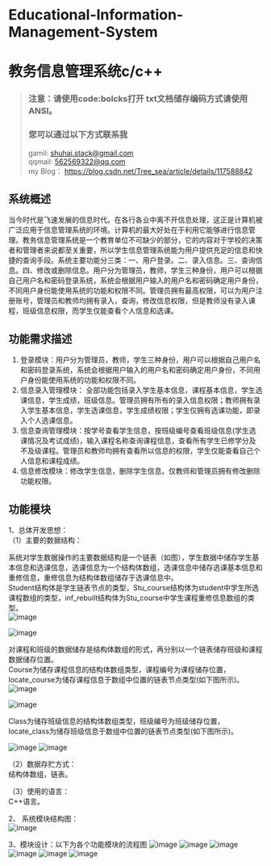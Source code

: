 # Educational-Information-Management-System
# 教务信息管理系统c/c++
> ### 注意：请使用code:bolcks打开 txt文档储存编码方式请使用ANSI。
> ### 您可以通过以下方式联系我
> gamil: shuhai.stack@gmail.com  
> qqmail: 562569322@qq.com  
> my Blog： https://blog.csdn.net/Tree_sea/article/details/117588842  
## 系统概述
当今时代是飞速发展的信息时代。在各行各业中离不开信息处理，这正是计算机被广泛应用于信息管理系统的环境。计算机的最大好处在于利用它能够进行信息管理。教务信息管理系统是一个教育单位不可缺少的部分，它的内容对于学校的决策者和管理者来说都至关重要，所以学生信息管理系统能为用户提供充足的信息和快捷的查询手段。系统主要功能分三类：一、用户登录。二、录入信息。三、查询信息。四、修改或删除信息。用户分为管理员，教师，学生三种身份，用户可以根据自己用户名和密码登录系统，系统会根据用户输入的用户名和密码确定用户身份，不同用户身份能使用系统的功能和权限不同。管理员拥有最高权限，可以为用户注册账号，管理员和教师均拥有录入，查询，修改信息权限，但是教师没有录入课程，班级信息权限，而学生仅能查看个人信息和选课。
## 功能需求描述
1. 登录模块：用户分为管理员，教师，学生三种身份，用户可以根据自己用户名和密码登录系统，系统会根据用户输入的用户名和密码确定用户身份，不同用户身份能使用系统的功能和权限不同。
2. 信息录入管理模块： 全部功能包括录入学生基本信息，课程基本信息，学生选课信息，学生成绩，班级信息。管理员拥有所有的录入信息权限；教师拥有录入学生基本信息，学生选课信息，学生成绩权限；学生仅拥有选课功能，即录入个人选课信息。
3. 信息查询管理模块：按学号查看学生信息，按班级编号查看班级信息(学生选课情况及考试成绩)，输入课程名称查询课程信息，查看所有学生已修学分及不及级课程。管理员和教师均拥有查看所以信息的权限，学生仅能查看自己个人信息和课程成绩。
4. 信息修改模块：修改学生信息，删除学生信息。仅教师和管理员拥有修改删除功能权限。
## 功能模块
1、总体开发思想：  
（1）主要的数据结构：  

系统对学生数据操作的主要数据结构是一个链表（如图），学生数据中储存学生基本信息和选课信息，选课信息为一个结构体数组，选课信息中储存选课基本信息和重修信息，重修信息为结构体数组储存于选课信息中。  
Student结构体是学生链表节点的类型，Stu_course结构体为student中学生所选课程数组的类型，inf_rebuilt结构体为Stu_course中学生课程重修信息数组的类型。        
        ![image](https://user-images.githubusercontent.com/68573382/120878332-3fe82980-c5ee-11eb-84b8-bb071410bd05.png)

   ![image](https://user-images.githubusercontent.com/68573382/120878378-9c4b4900-c5ee-11eb-8a51-52b25c03fff1.png)

对课程和班级的数据储存是结构体数组的形式，再分别以一个链表储存班级和课程数据储存位置。  
Course为储存课程信息的结构体数组类型，课程编号为课程储存位置，locate_course为储存课程信息于数组中位置的链表节点类型(如下图所示)。  
         ![image](https://user-images.githubusercontent.com/68573382/120878380-a705de00-c5ee-11eb-8842-f5893a928823.png)

  ![image](https://user-images.githubusercontent.com/68573382/120878389-aec58280-c5ee-11eb-8c89-77e4a1d4a3cb.png)

Class为储存班级信息的结构体数组类型，班级编号为班级储存位置，locate_class为储存班级信息于数组中位置的链表节点类型(如下图所示)。

  ![image](https://user-images.githubusercontent.com/68573382/120878398-c0a72580-c5ee-11eb-8511-3c4b50825915.png)
     ![image](https://user-images.githubusercontent.com/68573382/120878402-c43aac80-c5ee-11eb-8963-92cae7c4006a.png)

                      
（2）数据存贮方式：  
结构体数组，链表。  

（3）使用的语言：   
C++语言。  

2、
系统模块结构图：  
  ![image](https://user-images.githubusercontent.com/68573382/120878423-e03e4e00-c5ee-11eb-95e6-2be4c15f2a5f.png)


3、模块设计：以下为各个功能模块的流程图
 ![image](https://user-images.githubusercontent.com/68573382/120878437-ef250080-c5ee-11eb-9382-13e605573fba.png)
![image](https://user-images.githubusercontent.com/68573382/120878439-f21ff100-c5ee-11eb-84d3-3f0e152534af.png)
![image](https://user-images.githubusercontent.com/68573382/120878441-f51ae180-c5ee-11eb-843a-ab0f4c4051a0.png)
![image](https://user-images.githubusercontent.com/68573382/120878442-f8ae6880-c5ee-11eb-9bd6-336c318d8313.png)
![image](https://user-images.githubusercontent.com/68573382/120878443-fcda8600-c5ee-11eb-98c1-7f2d898df1f8.png)
![image](https://user-images.githubusercontent.com/68573382/120878445-ffd57680-c5ee-11eb-972a-97ad0a09a904.png)

       

                                                                
